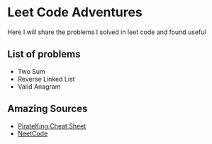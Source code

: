 # Leet Code Adventures
Here I will share the problems I solved in leet code and found useful

## List of problems
- Two Sum
- Reverse Linked List
- Valid Anagram

## Amazing Sources
- [PirateKing Cheat Sheet](https://www.piratekingdom.com/leetcode/cheat-sheet)
- [NeetCode](https://neetcode.io/practice)
